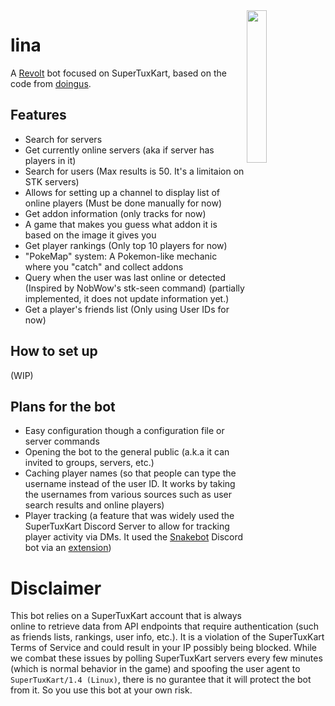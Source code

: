 <img align='right' width=25% height=25% src='https://autumn.revolt.chat/attachments/fzRmlTyZmbaeF5Iy6HRwWuDw_WyPoE8WjuC7jGU3xQ/profp.png'/>

# lina
A [Revolt](https://github.com/revoltchat) bot focused on SuperTuxKart, based on the code from [doingus](https://github.com/searinminecraft/doingus).

## Features

* Search for servers
* Get currently online servers (aka if server has players in it)
* Search for users (Max results is 50. It's a limitaion on STK servers)
* Allows for setting up a channel to display list of online players (Must be done manually for now)
* Get addon information (only tracks for now)
* A game that makes you guess what addon it is based on the image it gives you
* Get player rankings (Only top 10 players for now)
* "PokeMap" system: A Pokemon-like mechanic where you "catch" and collect addons
* Query when the user was last online or detected (Inspired by NobWow's stk-seen command) (partially implemented, it does not update information yet.)
* Get a player's friends list (Only using User IDs for now)

## How to set up

(WIP)

## Plans for the bot

* Easy configuration though a configuration file or server commands
* Opening the bot to the general public (a.k.a it can invited to groups, servers, etc.)
* Caching player names (so that people can type the username instead of the user ID. It works by taking the usernames from various sources such as user search results and online players)
* Player tracking (a feature that was widely used the SuperTuxKart Discord Server to allow for tracking player activity via DMs. It used the [Snakebot](https://github.com/NobWow/snakebot) Discord bot via an [extension](https://gist.github.com/NobWow/6578943f77d7d7cbf3b227877a480860))

# Disclaimer

This bot relies on a SuperTuxKart account that is always online to retrieve data from API endpoints that require authentication (such as friends lists, rankings, user info, etc.). It is a violation of the SuperTuxKart Terms of Service and could result in your IP possibly being blocked. While we combat these issues by polling SuperTuxKart servers every few minutes (which is normal behavior in the game) and spoofing the user agent to `SuperTuxKart/1.4 (Linux)`, there is no gurantee that it will protect the bot from it. So you use this bot at your own risk.
